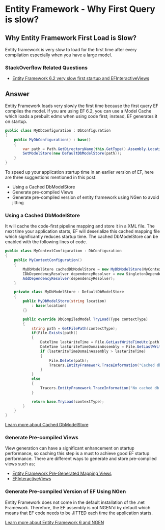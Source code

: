 # Entity Framework - Why First Query is slow?

## Why Entity Framework First Load is Slow?

Entity framework is very slow to load for the first time after every compilation especially when you have a large model.

### StackOverflow Related Questions

 - [Entity Framework 6.2 very slow first startup and EFInteractiveViews](https://stackoverflow.com/questions/52376465/entity-framework-6-2-very-slow-first-startup-and-efinteractiveviews/52405059#52405059)

## Answer

Entity Framework loads very slowly the first time because the first query EF compiles the model. If you are using EF 6.2, you can use a Model Cache which loads a prebuilt edmx when using code first; instead, EF generates it on startup.

```csharp
public class MyDbConfiguration : DbConfiguration
{
    public MyDbConfiguration() : base()
    {
        var path = Path.GetDirectoryName(this.GetType().Assembly.Location);
        SetModelStore(new DefaultDbModelStore(path));
    }
}
```

To speed up your application startup time in an earlier version of EF, here are three suggestions mentioned in this post.

 - Using a Cached DbModelStore
 - Generate pre-compiled Views
 - Generate pre-compiled version of entity framework using NGen to avoid jitting

### Using a Cached DbModelStore

It will cache the code-first pipeline mapping and store it in a XML file. The next time your application starts, EF will deserialize this cached mapping file which significantly reduces startup time. The cached DbModelStore can be enabled with the following lines of code.


```csharp
public class MyContextConfiguration : DbConfiguration
{
    public MyContextConfiguration()
    {
        MyDbModelStore cachedDbModelStore = new MyDbModelStore(MyContext.EfCacheDirPath);
        IDbDependencyResolver dependencyResolver = new SingletonDependencyResolver<DbModelStore>(cachedDbModelStore);
        AddDependencyResolver(dependencyResolver);
    }

    private class MyDbModelStore : DefaultDbModelStore
    {
        public MyDbModelStore(string location)
            : base(location)
        {}

        public override DbCompiledModel TryLoad(Type contextType)
        {
            string path = GetFilePath(contextType);
            if(File.Exists(path))
            {
                DateTime lastWriteTime = File.GetLastWriteTimeUtc(path);
                DateTime lastWriteTimeDomainAssembly = File.GetLastWriteTimeUtc(typeof(MyDomain.SomeTypeInOurDomain).Assembly.Location);
                if (lastWriteTimeDomainAssembly > lastWriteTime)
                {
                    File.Delete(path);
                    Tracers.EntityFramework.TraceInformation("Cached db model obsolete. Re-creating cached db model edmx.");
                }
            }
            else
            {
                Tracers.EntityFramework.TraceInformation("No cached db model found. Creating cached db model edmx.");
            }

            return base.TryLoad(contextType);
        }
    }
}
```

[Learn more about Cached DbModelStore](https://gist.github.com/davidroth/9886349)

### Generate Pre-compiled Views

View generation can have a significant enhancement on startup performance, so caching this step is a must to achieve good EF startup performance. There are different ways to generate and store pre-compiled views such as;

 - [Entity Framework Pre-Generated Mapping Views](https://msdn.microsoft.com/en-us/library/dn469601%28v=vs.113%29.aspx?f=255&MSPPError=-2147217396)
 - [EFInteractiveViews](https://github.com/moozzyk/EFInteractiveViews)

### Generate Pre-compiled Version of EF Using NGen

Entity Framework does not come in the default installation of the .net Framework. Therefore, the EF assembly is not NGEN'd by default which means that EF code needs to be JITTED each time the application starts.

[Learn more about Entity Framework 6 and NGEN](https://msdn.microsoft.com/tr-tr/data/dn582034?f=255&MSPPError=-2147217396)
